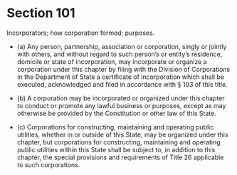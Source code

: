 # Section 101

Incorporators; how corporation formed; purposes.

- (a) Any person, partnership, association or corporation, singly or jointly with others, and without regard to such person’s or entity’s residence, domicile or state of incorporation, may incorporate or organize a corporation under this chapter by filing with the Division of Corporations in the Department of State a certificate of incorporation which shall be executed, acknowledged and filed in accordance with § 103 of this title.

- (b) A corporation may be incorporated or organized under this chapter to conduct or promote any lawful business or purposes, except as may otherwise be provided by the Constitution or other law of this State.

- (c) Corporations for constructing, maintaining and operating public utilities, whether in or outside of this State, may be organized under this chapter, but corporations for constructing, maintaining and operating public utilities within this State shall be subject to, in addition to this chapter, the special provisions and requirements of Title 26 applicable to such corporations.